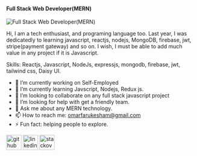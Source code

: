 #### Full Stack Web Developer(MERN)
![Full Stack Web Developer(MERN)](https://i.ibb.co/KbPJBxX/github.png)

Hi, 
I am a tech enthusiast, and programing language too. Last year, I was dedicatedly to learning javascript, reactjs, nodejs, MongoDB, firebase, jwt, stripe(payment gateway) and so on. I wish, I must be able to add much value in any project if it is Javascript.

Skills: Reactjs, Javascript, NodeJs, expressjs, mongodb, firebase, jwt, tailwind css, Daisy UI.

- 🔭 I’m currently working on Self-Employed 
- 🌱 I’m currently learning Javscript, Nodejs, Redux js. 
- 👯 I’m looking to collaborate on any full stack javascript project 
- 🤔 I’m looking for help with get a friendly team. 
- 💬 Ask me about any MERN technology. 
- 📫 How to reach me: omarfarukesham@gmail.com 
- ⚡ Fun fact: helping people to explore. 


[<img src='https://cdn.jsdelivr.net/npm/simple-icons@3.0.1/icons/github.svg' alt='github' height='40'>](https://github.com/https://github.com/omarfarukesham)  [<img src='https://cdn.jsdelivr.net/npm/simple-icons@3.0.1/icons/linkedin.svg' alt='linkedin' height='40'>](https://www.linkedin.com/in/https://www.linkedin.com/in/omar-faruk-934176240//)  [<img src='https://cdn.jsdelivr.net/npm/simple-icons@3.0.1/icons/stackoverflow.svg' alt='stackoverflow' height='40'>](https://stackoverflow.com/users/https://stackoverflow.com/users/5261469/omarfaruk)  



